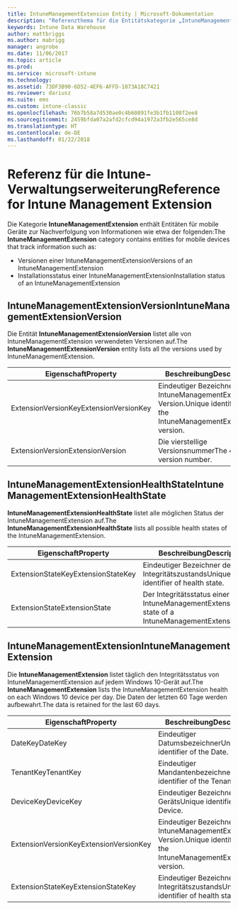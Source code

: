 ```yaml
---
title: IntuneManagementExtension Entity | Microsoft-Dokumentation
description: "Referenzthema für die Entitätskategorie „IntuneManagementExtension“ von Entitätensammlungen in der Intune Data Warehouse-API."
keywords: Intune Data Warehouse
author: mattbriggs
ms.author: mabrigg
manager: angrobe
ms.date: 11/06/2017
ms.topic: article
ms.prod: 
ms.service: microsoft-intune
ms.technology: 
ms.assetid: 73DF3B90-6D52-4EF6-AFFD-1873A18C7421
ms.reviewer: dariusz
ms.suite: ems
ms.custom: intune-classic
ms.openlocfilehash: 76b7b58a7d530ae0c4b60891fe3b1fb1108f2ee8
ms.sourcegitcommit: 2459bfda07a2afd2cfcd94a1972a3fb2e565ce8d
ms.translationtype: HT
ms.contentlocale: de-DE
ms.lasthandoff: 01/22/2018
---
```

# <a name="reference-for-intune-management-extension"></a><span data-ttu-id="41eb2-104">Referenz für die Intune-Verwaltungserweiterung</span><span class="sxs-lookup"><span data-stu-id="41eb2-104">Reference for Intune Management Extension</span></span>

<span data-ttu-id="41eb2-105">Die Kategorie **IntuneManagementExtension** enthält Entitäten für mobile Geräte zur Nachverfolgung von Informationen wie etwa der folgenden:</span><span class="sxs-lookup"><span data-stu-id="41eb2-105">The **IntuneManagementExtension** category contains entities for mobile devices that track information such as:</span></span>

  -  <span data-ttu-id="41eb2-106">Versionen einer IntuneManagementExtension</span><span class="sxs-lookup"><span data-stu-id="41eb2-106">Versions of an IntuneManagementExtension</span></span>
  -  <span data-ttu-id="41eb2-107">Installationsstatus einer IntuneManagementExtension</span><span class="sxs-lookup"><span data-stu-id="41eb2-107">Installation status of an IntuneManagementExtension</span></span>

## <a name="intunemanagementextensionversion"></a><span data-ttu-id="41eb2-108">IntuneManagementExtensionVersion</span><span class="sxs-lookup"><span data-stu-id="41eb2-108">IntuneManagementExtensionVersion</span></span>

<span data-ttu-id="41eb2-109">Die Entität **IntuneManagementExtensionVersion** listet alle von IntuneManagementExtension verwendeten Versionen auf.</span><span class="sxs-lookup"><span data-stu-id="41eb2-109">The **IntuneManagementExtensionVersion** entity lists all the versions used by IntuneManagementExtension.</span></span>

| <span data-ttu-id="41eb2-110">Eigenschaft</span><span class="sxs-lookup"><span data-stu-id="41eb2-110">Property</span></span>  | <span data-ttu-id="41eb2-111">Beschreibung</span><span class="sxs-lookup"><span data-stu-id="41eb2-111">Description</span></span> | <span data-ttu-id="41eb2-112">Beispiel</span><span class="sxs-lookup"><span data-stu-id="41eb2-112">Example</span></span> |
|---------|------------|--------|
| <span data-ttu-id="41eb2-113">ExtensionVersionKey</span><span class="sxs-lookup"><span data-stu-id="41eb2-113">ExtensionVersionKey</span></span> |<span data-ttu-id="41eb2-114">Eindeutiger Bezeichner für die IntuneManagementExtension-Version.</span><span class="sxs-lookup"><span data-stu-id="41eb2-114">Unique identifier of the IntuneManagementExtension version.</span></span> | <span data-ttu-id="41eb2-115">1</span><span class="sxs-lookup"><span data-stu-id="41eb2-115">1</span></span> |
| <span data-ttu-id="41eb2-116">ExtensionVersion</span><span class="sxs-lookup"><span data-stu-id="41eb2-116">ExtensionVersion</span></span> |<span data-ttu-id="41eb2-117">Die vierstellige Versionsnummer</span><span class="sxs-lookup"><span data-stu-id="41eb2-117">The 4 digit version number.</span></span> |<span data-ttu-id="41eb2-118">1.0.2.0</span><span class="sxs-lookup"><span data-stu-id="41eb2-118">1.0.2.0</span></span> |

## <a name="intunemanagementextensionhealthstate"></a><span data-ttu-id="41eb2-119">IntuneManagementExtensionHealthState</span><span class="sxs-lookup"><span data-stu-id="41eb2-119">IntuneManagementExtensionHealthState</span></span>

<span data-ttu-id="41eb2-120">**IntuneManagementExtensionHealthState** listet alle möglichen Status der IntuneManagementExtension auf.</span><span class="sxs-lookup"><span data-stu-id="41eb2-120">The **IntuneManagementExtensionHealthState** lists all possible health states of the IntuneManagementExtension.</span></span>

| <span data-ttu-id="41eb2-121">Eigenschaft</span><span class="sxs-lookup"><span data-stu-id="41eb2-121">Property</span></span>  | <span data-ttu-id="41eb2-122">Beschreibung</span><span class="sxs-lookup"><span data-stu-id="41eb2-122">Description</span></span> | <span data-ttu-id="41eb2-123">Beispiel</span><span class="sxs-lookup"><span data-stu-id="41eb2-123">Example</span></span> |
|---------|------------|--------|
| <span data-ttu-id="41eb2-124">ExtensionStateKey</span><span class="sxs-lookup"><span data-stu-id="41eb2-124">ExtensionStateKey</span></span> |<span data-ttu-id="41eb2-125">Eindeutiger Bezeichner des Integritätszustands</span><span class="sxs-lookup"><span data-stu-id="41eb2-125">Unique identifier of health state.</span></span> | <span data-ttu-id="41eb2-126">2</span><span class="sxs-lookup"><span data-stu-id="41eb2-126">2</span></span> |
| <span data-ttu-id="41eb2-127">ExtensionState</span><span class="sxs-lookup"><span data-stu-id="41eb2-127">ExtensionState</span></span> |<span data-ttu-id="41eb2-128">Der Integritätsstatus einer IntuneManagementExtension</span><span class="sxs-lookup"><span data-stu-id="41eb2-128">Health state of a IntuneManagementExtension.</span></span> | <span data-ttu-id="41eb2-129">Healthy</span><span class="sxs-lookup"><span data-stu-id="41eb2-129">Healthy</span></span> |

## <a name="intunemanagementextension"></a><span data-ttu-id="41eb2-130">IntuneManagementExtension</span><span class="sxs-lookup"><span data-stu-id="41eb2-130">IntuneManagementExtension</span></span>

<span data-ttu-id="41eb2-131">Die **IntuneManagementExtension** listet täglich den Integritätsstatus von IntuneManagementExtension auf jedem Windows 10-Gerät auf.</span><span class="sxs-lookup"><span data-stu-id="41eb2-131">The **IntuneManagementExtension** lists the IntuneManagementExtension health on each Windows 10 device per day.</span></span>
<span data-ttu-id="41eb2-132">Die Daten der letzten 60 Tage werden aufbewahrt.</span><span class="sxs-lookup"><span data-stu-id="41eb2-132">The data is retained for the last 60 days.</span></span> 


|      <span data-ttu-id="41eb2-133">Eigenschaft</span><span class="sxs-lookup"><span data-stu-id="41eb2-133">Property</span></span>       |                         <span data-ttu-id="41eb2-134">Beschreibung</span><span class="sxs-lookup"><span data-stu-id="41eb2-134">Description</span></span>                         | <span data-ttu-id="41eb2-135">Beispiel</span><span class="sxs-lookup"><span data-stu-id="41eb2-135">Example</span></span> |
|---------------------|-------------------------------------------------------------|---------|
|       <span data-ttu-id="41eb2-136">DateKey</span><span class="sxs-lookup"><span data-stu-id="41eb2-136">DateKey</span></span>       |               <span data-ttu-id="41eb2-137">Eindeutiger Datumsbezeichner</span><span class="sxs-lookup"><span data-stu-id="41eb2-137">Unique identifier of the Date.</span></span>                |   <span data-ttu-id="41eb2-138">123</span><span class="sxs-lookup"><span data-stu-id="41eb2-138">123</span></span>   |
|      <span data-ttu-id="41eb2-139">TenantKey</span><span class="sxs-lookup"><span data-stu-id="41eb2-139">TenantKey</span></span>      |              <span data-ttu-id="41eb2-140">Eindeutiger Mandantenbezeichner</span><span class="sxs-lookup"><span data-stu-id="41eb2-140">Unique identifier of the Tenant.</span></span>               |   <span data-ttu-id="41eb2-141">456</span><span class="sxs-lookup"><span data-stu-id="41eb2-141">456</span></span>   |
|      <span data-ttu-id="41eb2-142">DeviceKey</span><span class="sxs-lookup"><span data-stu-id="41eb2-142">DeviceKey</span></span>      |              <span data-ttu-id="41eb2-143">Eindeutiger Bezeichner des Geräts</span><span class="sxs-lookup"><span data-stu-id="41eb2-143">Unique identifier of the Device.</span></span>               |   <span data-ttu-id="41eb2-144">789</span><span class="sxs-lookup"><span data-stu-id="41eb2-144">789</span></span>   |
| <span data-ttu-id="41eb2-145">ExtensionVersionKey</span><span class="sxs-lookup"><span data-stu-id="41eb2-145">ExtensionVersionKey</span></span> | <span data-ttu-id="41eb2-146">Eindeutiger Bezeichner für die IntuneManagementExtension-Version.</span><span class="sxs-lookup"><span data-stu-id="41eb2-146">Unique identifier of the IntuneManagementExtension version.</span></span> |    <span data-ttu-id="41eb2-147">1</span><span class="sxs-lookup"><span data-stu-id="41eb2-147">1</span></span>    |
|  <span data-ttu-id="41eb2-148">ExtensionStateKey</span><span class="sxs-lookup"><span data-stu-id="41eb2-148">ExtensionStateKey</span></span>  |             <span data-ttu-id="41eb2-149">Eindeutiger Bezeichner des Integritätszustands</span><span class="sxs-lookup"><span data-stu-id="41eb2-149">Unique identifier of health state.</span></span>              |    <span data-ttu-id="41eb2-150">2</span><span class="sxs-lookup"><span data-stu-id="41eb2-150">2</span></span>    |

